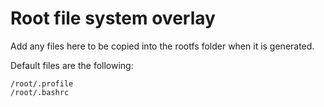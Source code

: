# Root file system overlay

Add any files here to be copied into the rootfs folder when it is generated.

Default files are the following:

	/root/.profile
	/root/.bashrc
